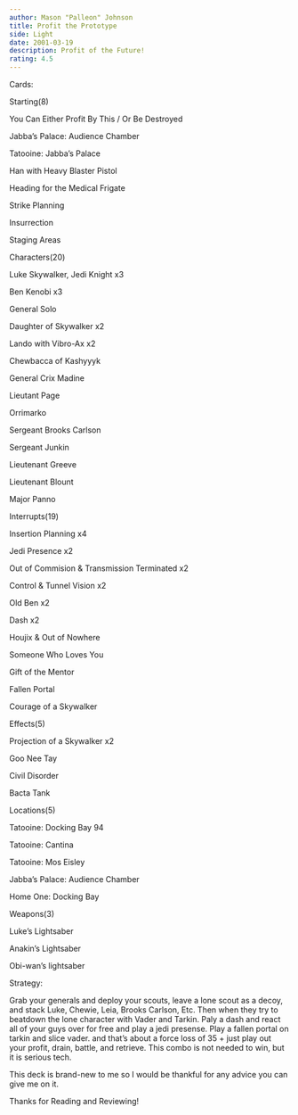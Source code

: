 ```yaml
---
author: Mason "Palleon" Johnson
title: Profit the Prototype
side: Light
date: 2001-03-19
description: Profit of the Future!
rating: 4.5
---
```

Cards: 

Starting(8)
You Can Either Profit By This / Or Be Destroyed
Jabba’s Palace: Audience Chamber
Tatooine: Jabba’s Palace
Han with Heavy Blaster Pistol
Heading for the Medical Frigate
Strike Planning
Insurrection
Staging Areas

Characters(20)
Luke Skywalker, Jedi Knight x3
Ben Kenobi x3
General Solo
Daughter of Skywalker x2
Lando with Vibro-Ax x2
Chewbacca of Kashyyyk
General Crix Madine
Lieutant Page
Orrimarko
Sergeant Brooks Carlson
Sergeant Junkin
Lieutenant Greeve
Lieutenant Blount
Major Panno

Interrupts(19)
Insertion Planning x4
Jedi Presence x2
Out of Commision & Transmission Terminated x2
Control & Tunnel Vision x2
Old Ben x2
Dash x2
Houjix & Out of Nowhere
Someone Who Loves You
Gift of the Mentor
Fallen Portal
Courage of a Skywalker

Effects(5)
Projection of a Skywalker x2
Goo Nee Tay
Civil Disorder
Bacta Tank

Locations(5)
Tatooine: Docking Bay 94
Tatooine: Cantina
Tatooine: Mos Eisley
Jabba’s Palace: Audience Chamber
Home One: Docking Bay

Weapons(3)
Luke’s Lightsaber 
Anakin’s Lightsaber
Obi-wan’s lightsaber



Strategy: 

Grab your generals and deploy your scouts, leave a lone scout as a decoy, and stack Luke, Chewie, Leia, Brooks Carlson, Etc. Then when they try to beatdown the lone character with Vader and Tarkin. Paly a dash and react all of your guys over for free and play a jedi presense. Play a fallen portal on tarkin and slice vader. and that’s about a force loss of 35 + just play out your profit, drain, battle, and retrieve. This combo is not needed to win, but it is serious tech.

This deck is brand-new to me so I would be thankful for any advice you can give me on it.

Thanks for Reading and Reviewing!  